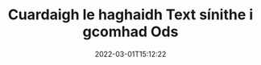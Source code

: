 ---
############################# Static ############################
layout: "auto-gen-signature"
date: 2022-03-01T15:12:22
draft: false
operation: Search
signaturetype: Text
fileformat: Ods
productName: Java
lang: ga
productCode: java
otherformats: pdf doc docx docm dot dotm dotx odt ott rtf xls xlsx xlsm xlsb csv ods ots xltx xltm ppt pptx pps ppsx odp otp potx potm pptm ppsm
breadcrumb: Search Text signatures at Ods with Java

############################# Head ############################
head_title: "Cuardaigh Text síniú i gcomhad Ods i Java"
head_description: "Úsáid Java chun sínithe Text a chuardach i gcomhaid Ods ag úsáid cúpla líne de chód."

############################# Header ############################
title: "Cuardaigh le haghaidh Text sínithe i gcomhad Ods"
description: "Ceadaíonn API dúchais Java cuardach a dhéanamh ar Text sínithe i gcomhaid Ods atá sínithe cheana féin. Déan ard-chuardach ríomhshínithe laistigh de do dhoiciméid Ods ag úsáid cúpla líne cód."
bg_image: "https://cms.admin.containerize.com/templates/aspose/App_Themes/V3/images/bg/header1.png"
bg_overlay: false
button:
    enable: true

############################# SubMenu ############################
submenu:
    enable: true

    left:
        img_alt: "GroupDocs.Signature for Java"
        image: "https://cms.admin.containerize.com/templates/groupdocs/images/product-logos/90x90-noborder/groupdocsature-java.png"
        product: "GroupDocs.Signature"
        platform: "Java"



############################# About ############################
about:
    enable: true
    title: "Maidir le GroupDocs.Signature for Java API"
    content: |
        [GroupDocs.Signature for Java](https://products.groupdocs.com/signature/java/) soláthraíonn Java API chun doiciméid a phróiseáil ag baint úsáide as cineálacha sínithe éagsúla ar nós téacsanna, íomhánna, teastais dhigiteacha, barrachóid, QR-cóid, stampaí nó meiteashonraí. Is féidir le húsáideoirí sínithe leictreonacha a chur leis, a scriosadh, a nuashonrú, a fhíorú nó a chuardach laistigh de PDFs, doiciméid MS Word, leabhair oibre MS Excel, cur i láthair MS PowerPoint, comhaid Adobe Photoshop agus formáidí íomhá éagsúla, le tacaíocht bhreise chun airíonna sínithe a shaincheapadh de réir mar is gá.
    

############################# Steps ############################
steps:
    enable: true
    title_left: "Conas síniú Text a chuardach i Ods"
    content_left: |
        Déanann [GroupDocs.Signature for Java](https://products.groupdocs.com/signature/java/) é níos fusa d’fhorbróirí Java cuardach a dhéanamh ar shínithe Text i gcomhaid Ods óna bhfeidhmchláir trí roinnt céimeanna éasca a chur i bhfeidhm.
        
        * Cruthaigh sampla nua den rang Sínithe agus pas a fháil ar chonair an doiciméid foinse mar pharaiméadar cruthaitheoir.
        * Cuir an oibiacht SearchOptions ar bun de réir do riachtanais agus sonraigh roghanna cuardaigh.
        * Glaoigh ar an modh cuardaigh ar shampla rang Sínithe agus cuir SearchOptions chuige.
        * Próiseáil torthaí cuardaigh de réir d'éilimh.

    title_right: "Riachtanais Chórais"
    content_right: |
        Tacaítear le GroupDocs.Signature for Java ar gach mór-ardán agus córas oibriúcháin. Sula ndéanann tú an cód thíos, déan cinnte go bhfuil na réamhriachtanais seo a leanas suiteáilte ar do chóras.

        * Córais oibriúcháin: Microsoft Windows, Linux, MacOS
        * Timpeallachtaí forbartha: NetBeans, Intellij IDEA, Eclipse, etc.
        * Java runtime: J2SE 6.0 and above
        * Íoslódáil an leagan is déanaí de GroupDocs.Signature for Java ó [Maven](https://repository.groupdocs.com/webapp/#/artifacts/browse/tree/General/repo/com/groupdocs/groupdocs-signature)
         
    code: |
        ```java    
                
        // Set up input Ods file
        String filePath = "input.ods";

        // Instantiate Signature for input file
        Signature signature = new Signature(filePath);

        //Create search options
        TextSearchOptions options = new TextSearchOptions();

        // specify special pages to search on 
        options.setAllPages(false);
        // single page number
        options.setPageNumber(1);
        // specify text match type
        options.setMatchType(TextMatchType.Contains);
        // specify text pattern to search
        options.setText("Text signature");
                            
        // search for Text signatures in Ods document
        List<TextSignature> signatures = signature.search(TextSignature.class, options);

        // process signatures which were found 
        signatures.forEach(item -> System.out.println(item.toString()));

        ```

############################# Demos ############################
demos:
    enable: true
    title: "Cuardaigh le haghaidh Text sínithe leictreonacha Live Demo"
    content: |
       Cuardaigh an doiciméad le haghaidh sínithe leictreonacha éagsúla ar chomhaid Ods faoi láthair trí chuairt a thabhairt ar an suíomh Gréasáin [GroupDocs.Signature App](https://products.groupdocs.app/signature/family).

        
############################# More Formats ############################
more_formats:
    enable: true
    title: "Cuardaigh sínithe Text eile ag úsáid Java"
    content: |
        "Cuardach sínithe leictreonacha i ndoiciméid éagsúla. Faigh sínithe ón gceann de na formáidí comhaid coitianta mar a thaispeántar thíos."
    format: 
           
       
back_to_top:
    enable: true
---
